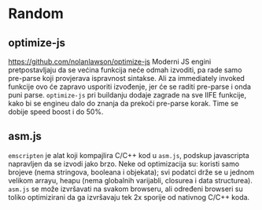 # Random

## optimize-js

https://github.com/nolanlawson/optimize-js
Moderni JS engini pretpostavljaju da se većina funkcija neće odmah izvoditi, pa rade samo pre-parse koji provjerava ispravnost sintakse. Ali za immediately invoked funkcije ovo će zapravo usporiti izvođenje, jer će se raditi pre-parse i onda puni parse.
`optimize-js` pri buildanju dodaje zagrade na sve IIFE funkcije, kako bi se engineu dalo do znanja da prekoči pre-parse korak. Time se dobije speed boost i do 50%.

## asm.js

`emscripten` je alat koji kompajlira C/C++ kod u `asm.js`, podskup javascripta napravljen da se izvodi jako brzo. Neke od optimizacija su: koristi samo brojeve (nema stringova, booleana i objekata); svi podatci drže se u jednom velikom arrayu, heapu (nema globalnih varijabli, closurea i data structurea). `asm.js` se može izvršavati na svakom browseru, ali određeni browseri su toliko optimizirani da ga izvršavaju tek 2x sporije od nativnog C/C++ koda.
